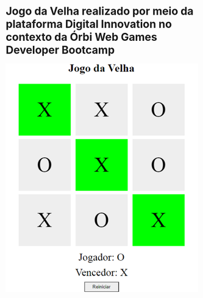 # Jogo da Velha realizado por meio da plataforma Digital Innovation no contexto da Órbi Web Games Developer Bootcamp


![Screenshot](screenshot/jogo.png)
